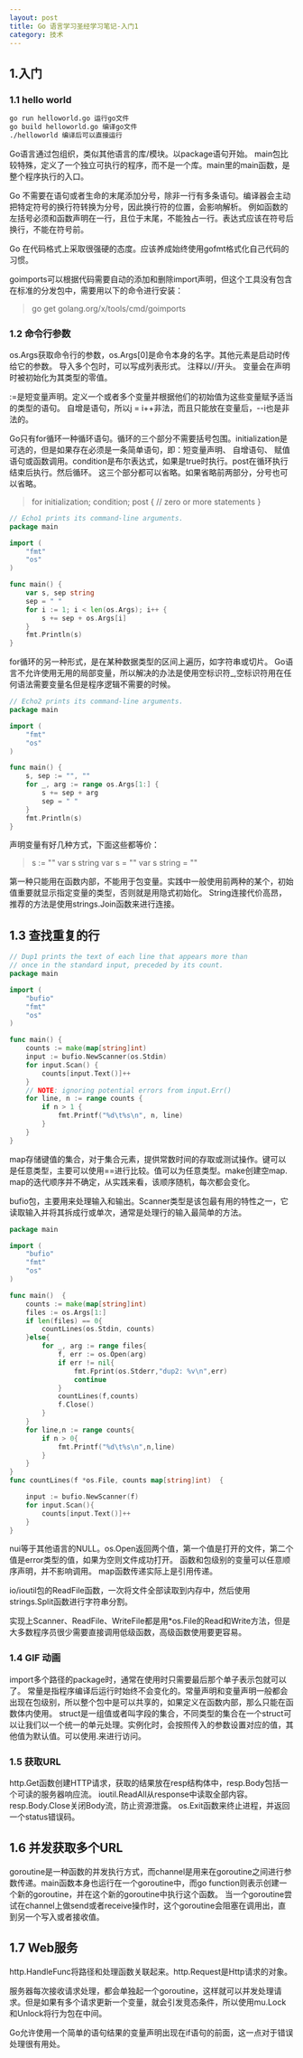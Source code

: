 ```yaml
---
layout: post
title: Go 语言学习圣经学习笔记-入门1
category: 技术
---
```

## 1.入门

### 1.1 hello world

```bash
go run helloworld.go 运行go文件
go build helloworld.go 编译go文件
./helloworld 编译后可以直接运行
```

Go语言通过包组织，类似其他语言的库/模块。以package语句开始。
main包比较特殊，定义了一个独立可执行的程序，而不是一个库。main里的main函数，是整个程序执行的入口。

Go 不需要在语句或者生命的末尾添加分号，除非一行有多条语句。编译器会主动把特定符号的换行符转换为分号，因此换行符的位置，会影响解析。
例如函数的左括号必须和函数声明在一行，且位于末尾，不能独占一行。表达式应该在符号后换行，不能在符号前。

Go 在代码格式上采取很强硬的态度。应该养成始终使用gofmt格式化自己代码的习惯。

goimports可以根据代码需要自动的添加和删除import声明，但这个工具没有包含在标准的分发包中，需要用以下的命令进行安装：
> go get golang.org/x/tools/cmd/goimports

### 1.2 命令行参数

os.Args获取命令行的参数，os.Args[0]是命令本身的名字。其他元素是启动时传给它的参数。
导入多个包时，可以写成列表形式。
注释以//开头。
变量会在声明时被初始化为其类型的零值。

:=是短变量声明。定义一个或者多个变量并根据他们的初始值为这些变量赋予适当的类型的语句。
自增是语句，所以j = i++非法，而且只能放在变量后，--i也是非法的。

Go只有for循环一种循环语句。循环的三个部分不需要括号包围。initialization是可选的，但是如果存在必须是一条简单语句，即：短变量声明、 自增语句、 赋值语句或函数调用。condition是布尔表达式，如果是true时执行。post在循环执行结束后执行。然后循环。
这三个部分都可以省略。如果省略前两部分，分号也可以省略。

>for initialization; condition; post {
// zero or more statements
}

```go
// Echo1 prints its command-line arguments.
package main

import (
    "fmt"
    "os"
)

func main() {
    var s, sep string
    sep = " "
    for i := 1; i < len(os.Args); i++ {
        s += sep + os.Args[i]
    }
    fmt.Println(s)
}

```

for循环的另一种形式，是在某种数据类型的区间上遍历，如字符串或切片。
Go语言不允许使用无用的局部变量，所以解决的办法是使用空标识符_,空标识符用在任何语法需要变量名但是程序逻辑不需要的时候。

```go
// Echo2 prints its command-line arguments.
package main

import (
	"fmt"
	"os"
)

func main() {
	s, sep := "", ""
	for _, arg := range os.Args[1:] {
		s += sep + arg
		sep = " "
	}
	fmt.Println(s)
}

```

声明变量有好几种方式，下面这些都等价：
>s := ""
var s string
var s = ""
var s string = ""

第一种只能用在函数内部，不能用于包变量。实践中一般使用前两种的某个，初始值重要就显示指定变量的类型，否则就是用隐式初始化。
String连接代价高昂，推荐的方法是使用strings.Join函数来进行连接。

## 1.3 查找重复的行

```go
// Dup1 prints the text of each line that appears more than
// once in the standard input, preceded by its count.
package main

import (
	"bufio"
	"fmt"
	"os"
)

func main() {
	counts := make(map[string]int)
	input := bufio.NewScanner(os.Stdin)
	for input.Scan() {
		counts[input.Text()]++
	}
	// NOTE: ignoring potential errors from input.Err()
	for line, n := range counts {
		if n > 1 {
			fmt.Printf("%d\t%s\n", n, line)
		}
	}
}
```
map存储键值的集合，对于集合元素，提供常数时间的存取或测试操作。键可以是任意类型，主要可以使用==进行比较。值可以为任意类型。make创建空map.
map的迭代顺序并不确定，从实践来看，该顺序随机，每次都会变化。

bufio包，主要用来处理输入和输出。Scanner类型是该包最有用的特性之一，它读取输入并将其拆成行或单次，通常是处理行的输入最简单的方法。

```go
package main

import (
	"bufio"
	"fmt"
	"os"
)

func main()  {
	counts := make(map[string]int)
	files := os.Args[1:]
	if len(files) == 0{
		countLines(os.Stdin, counts)
	}else{
		for _, arg := range files{
			f, err := os.Open(arg)
			if err != nil{
				fmt.Fprint(os.Stderr,"dup2: %v\n",err)
				continue
			}
			countLines(f,counts)
			f.Close()
		}
	}
	for line,n := range counts{
		if n > 0{
			fmt.Printf("%d\t%s\n",n,line)
		}
	}
}
func countLines(f *os.File, counts map[string]int)  {

	input := bufio.NewScanner(f)
	for input.Scan(){
		counts[input.Text()]++
	}
}

```

nui等于其他语言的NULL。os.Open返回两个值，第一个值是打开的文件，第二个值是error类型的值，如果为空则文件成功打开。
函数和包级别的变量可以任意顺序声明，并不影响调用。
map函数传递实际上是引用传递。

io/ioutil包的ReadFile函数，一次将文件全部读取到内存中，然后使用strings.Split函数进行字符串分割。

实现上Scanner、ReadFile、WriteFile都是用*os.File的Read和Write方法，但是大多数程序员很少需要直接调用低级函数，高级函数使用要更容易。

### 1.4 GIF 动画

import多个路径的package时，通常在使用时只需要最后那个单子表示包就可以了。
常量是指程序编译后运行时始终不会变化的。常量声明和变量声明一般都会出现在包级别，所以整个包中是可以共享的，如果定义在函数内部，那么只能在函数体内使用。
struct是一组值或者叫字段的集合，不同类型的集合在一个struct可以让我们以一个统一的单元处理。实例化时，会按照传入的参数设置对应的值，其他值为默认值。可以使用.来进行访问。

### 1.5 获取URL

http.Get函数创建HTTP请求，获取的结果放在resp结构体中，resp.Body包括一个可读的服务器响应流。
ioutil.ReadAll从response中读取全部内容。resp.Body.Close关闭Body流，防止资源泄露。
os.Exit函数来终止进程，并返回一个status错误码。

## 1.6 并发获取多个URL

goroutine是一种函数的并发执行方式，而channel是用来在goroutine之间进行参数传递。main函数本身也运行在一个goroutine中，而go function则表示创建一个新的goroutine，并在这个新的goroutine中执行这个函数。
当一个goroutine尝试在channel上做send或者receive操作时，这个goroutine会阻塞在调用出，直到另一个写入或者接收值。

## 1.7 Web服务

http.HandleFunc将路径和处理函数关联起来。http.Request是Http请求的对象。

服务器每次接收请求处理，都会单独起一个goroutine，这样就可以并发处理请求。但是如果有多个请求更新一个变量，就会引发竞态条件，所以使用mu.Lock和Unlock将行为包在中间。

Go允许使用一个简单的语句结果的变量声明出现在if语句的前面，这一点对于错误处理很有用处。
